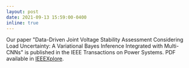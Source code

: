 ```yaml
---
layout: post
date: 2021-09-13 15:59:00-0400
inline: true
---
```


Our paper "Data-Driven Joint Voltage Stability Assessment Considering Load Uncertainty: A Variational Bayes Inference Integrated with Multi-CNNs"
is published in the IEEE Transactions on Power Systems.
PDF available in [IEEEXplore](https://arxiv.org/abs/2011.11880https://ieeexplore.ieee.org/document/9536417).
